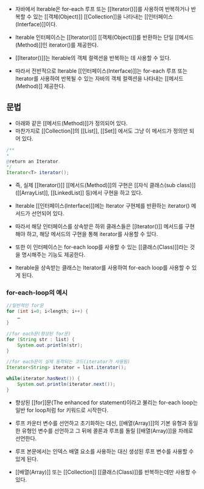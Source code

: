 - 자바에서 Iterable은 for-each 루프 또는 [[Iterator()]]를 사용하여 반복하거나 반복할 수 있는 [[객체(Object)]] [[Collection]]을 나타내는 [[인터페이스(Interface)]]이다.

- Iterable 인터페이스는 [[Iterator()]] [[객체(Object)]]를 반환하는 단일 [[메서드(Method)]]인 iterator()를 제공한다.
- [[Iterator()]]는 Iterable의 객체 컬렉션을 반복하는 데 사용할 수 있다.

- 따라서 전반적으로 Iterable [[인터페이스(Interface)]]는 for-each 루프 또는 Iterator를 사용하여 반복될 수 있는 자바의 객체 컬렉션을 나타내는 [[메서드(Method)]] 제공한다.

## 문법

- 아래와 같은 [[메서드(Method)]]가 정의되어 있다.
- 마찬가지로 [[Collection]]의 [[List]], [[Set]] 에서도 그냥 이 메서드가 정의만 되어 있다.

```java
/**
* 
@return an Iterator.
*/
Iterator<T> iterator();
```

- 즉, 실제 [[Iterator()]] [[메서드(Method)]]의 구현은 [[자식 클래스(sub class)]]([[ArrayList]], [[LinkedList]] 등)에서 구현을 하고 있다.

- Iterable [[인터페이스(Interface)]]에는 Iterator 구현체를 반환하는 iterator() 메서드가 선언되어 있다.
- 따라서 해당 인터페이스를 상속받은 하위 클래스들은 [[Iterator()]] 메서드를 구현해야 하고, 해당 메서드의 구현을 통해 iterator를 사용할 수 있다.

- 또한 이 인터페이스는 for-each loop를 사용할 수 있는 [[클래스(Class)]]라는 것을 명시해주는 기능도 제공한다.
- Iterable을 상속받는 클래스는 Iterator를 사용하여 for-each loop를 사용할 수 있게 된다.

### for-each-loop의 예시

```java
//일반적인 for문
for (int i=0; i<length; i++) {
    …
}

//for each문(향상된 for문)
for (String str : list) {
    System.out.println(str);
}

//for each문이 실제 동작되는 코드(iterator가 사용됨)
Iterator<String> iterator = list.iterator();

while(iterator.hasNext()) {
    System.out.println(iterator.next());
}
```

- 향상된 [[for]]문(The enhanced for statement)이라고 불리는 for-each loop는 일반 for loop처럼 for 키워드로 시작한다.

- 루프 카운터 변수를 선언하고 초기화하는 대신, [[배열(Array)]]의 기본 유형과 동일한 유형인 변수를 선언하고 그 뒤에 콜론과 루프를 돌릴 [[배열(Array)]]을 차례로 선언한다.
- 루프 본문에서는 인덱스 배열 요소를 사용하는 대신 생성된 루프 변수를 사용할 수 있게 된다.

- [[배열(Array)]] 또는 [[Collection]] [[클래스(Class)]]를 반복하는데만 사용할 수 있다.